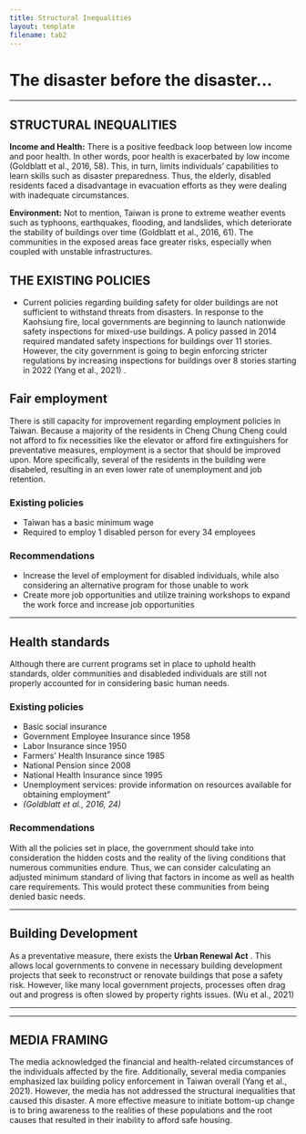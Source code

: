 ```yaml
---
title: Structural Inequalities
layout: template
filename: tab2
--- 
```


# The disaster before the disaster... 
--- 

## STRUCTURAL INEQUALITIES
**Income and Health:** There is a positive feedback loop between low income and poor health. In other words, poor health is exacerbated by low income (Goldblatt et al., 2016, 58). This, in turn, limits individuals’ capabilities to learn skills such as disaster preparedness. Thus, the elderly, disabled residents faced a disadvantage in evacuation efforts as they were dealing with inadequate circumstances. 

**Environment:** Not to mention, Taiwan is prone to extreme weather events such as typhoons, earthquakes, flooding, and landslides, which deteriorate the stability of buildings over time (Goldblatt et al., 2016, 61). The communities in the exposed areas face greater risks, especially when coupled with unstable infrastructures. 

## THE EXISTING POLICIES
- Current policies regarding building safety for older buildings are not sufficient to withstand threats from disasters. In response to the Kaohsiung fire, local governments are beginning to launch nationwide safety inspections for mixed-use buildings. A policy passed in 2014 required mandated safety inspections for buildings over 11 stories. However, the city government is going to begin enforcing stricter regulations by increasing inspections for buildings over 8 stories starting in 2022 (Yang et al., 2021) . 

## Fair employment
There is still capacity for improvement regarding employment policies in Taiwan. Because a majority of the residents in Cheng Chung Cheng could not afford to fix necessities like the elevator or afford fire extinguishers for preventative measures, employment is a sector that should be improved upon. More specifically, several of the residents in the building were disabeled, resulting in an even lower rate of unemployment and job retention. 
### Existing policies
- Taiwan has a basic minimum wage
- Required to employ 1 disabled person for every 34 employees

### Recommendations
- Increase the level of employment for disabled individuals, while also considering an alternative program for those unable to work
- Create more job opportunities and utilize training workshops to expand the work force and increase job opportunities

---
## Health standards
Although there are current programs set in place to uphold health standards, older communities and disableded individuals are still not properly accounted for in considering basic human needs.

### Existing policies
- Basic social insurance
- Government Employee Insurance since 1958
- Labor Insurance since 1950
- Farmers’ Health Insurance since 1985
- National Pension since 2008
- National Health Insurance since 1995 
- Unemployment services: provide information on resources available for obtaining employment” 
- *(Goldblatt et al., 2016, 24)*

### Recommendations
With all the policies set in place, the government should take into consideration the hidden costs and the reality of the living conditions that numerous communities endure. Thus, we can consider calculating an adjusted minimum standard of living that factors in income as well as health care requirements. This would protect these communities from being denied basic needs. 

---
## Building Development
As a preventative measure, there exists the **Urban Renewal Act** . This allows local governments to convene in necessary building development projects that seek to reconstruct or renovate buildings that pose a safety risk. However, like many local government projects, processes often drag out and progress is often slowed by property rights issues.  (Wu et al., 2021)

---
---

## MEDIA FRAMING

The media acknowledged the financial and health-related circumstances of the individuals affected by the fire. Additionally, several media companies emphasized lax building policy enforcement in Taiwan overall (Yang et al., 2021). However, the media has not addressed the structural inequalities that caused this disaster. A more effective measure to initiate bottom-up change is to bring awareness to the realities of these populations and the root causes that resulted in their inability to afford safe housing. 





